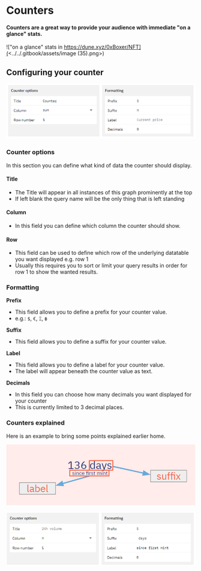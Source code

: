 # Counters

#### Counters are a great way to provide your audience with immediate "on a glance" stats.

!["on a glance" stats in https://dune.xyz/0xBoxer/NFT](<../../.gitbook/assets/image (35).png>)

## Configuring your counter

![](<../../.gitbook/assets/image (42).png>)

### Counter options

In this section you can define what kind of data the counter should display.

#### Title

* The Title will appear in all instances of this graph prominently at the top
* If left blank the query name will be the only thing that is left standing

#### Column

* In this field you can define which column the counter should show.

#### Row

* This field can be used to define which row of the underlying datatable you want displayed e.g. row 1
* Usually this requires you to sort or limit your query results in order for row 1 to show the wanted results.

### Formatting

**Prefix**

* This field allows you to define a prefix for your counter value.
* e.g.: `$`, `€`, `Ξ`, `฿`

**Suffix**

* This field allows you to define a suffix for your counter value.

**Label**

* This field allows you to define a label for your counter value.
* The label will appear beneath the counter value as text.

**Decimals**

* In this field you can choose how many decimals you want displayed for your counter
* This is currently limited to 3 decimal places.

### Counters explained

Here is an example to bring some points explained earlier home.

![label](<../../.gitbook/assets/image (24).png>)

![label configuration](<../../.gitbook/assets/image (75).png>)

